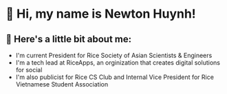 # 👋 Hi, my name is Newton Huynh!

## 🚀 Here's a little bit about me:
- I'm current President for Rice Society of Asian Scientists & Engineers
- I'm a tech lead at RiceApps, an orginization that creates digital solutions for social 
- I'm also publicist for Rice CS Club and Internal Vice President for Rice Vietnamese Student Association

<!---
newton-huynh/newton-huynh is a ✨ special ✨ repository because its `README.md` (this file) appears on your GitHub profile.
You can click the Preview link to take a look at your changes.
--->
